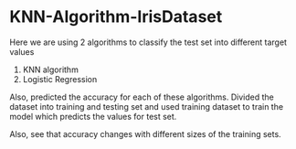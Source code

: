 # KNN-Algorithm-IrisDataset

Here we are using 2 algorithms to classify the test set into different target values
1) KNN algorithm
2) Logistic Regression

Also, predicted the accuracy for each of these algorithms. Divided the dataset into training and testing set and used training dataset to train the model which predicts the values for test set.

Also, see that accuracy changes with different sizes of the training sets.
 

